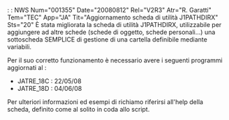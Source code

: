  :  : NWS Num="001355" Date="20080812" Rel="V2R3" Atr="R. Garatti" Tem="TEC" App="JA" Tit="Aggiornamento scheda di utilità J1PATHDIRX" Sts="20"
È stata migliorata la scheda di utilità J1PATHDIRX, utilizzabile per aggiungere ad altre schede (schede di oggetto, schede personali...) una sottoscheda SEMPLICE di gestione di una cartella definibile mediante variabili.

Per il suo corretto funzionamento è necessario avere i seguenti programmi aggiornati al : 
- JATRE_18C :  22/05/08
- JATRE_18D :  04/06/08

Per ulteriori informazioni ed esempi di richiamo riferirsi all'help della scheda, definito come al
solito in coda allo script.
